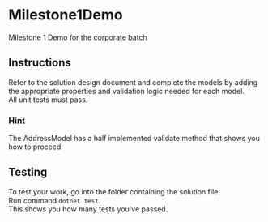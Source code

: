 # Milestone1Demo
Milestone 1 Demo for the corporate batch

## Instructions
Refer to the solution design document and complete the models by adding the appropriate properties and validation logic needed for each model. <br>
All unit tests must pass.<br>

### Hint
The AddressModel has a half implemented validate method that shows you how to proceed

## Testing 
To test your work, go into the folder containing the solution file. 
<br>
Run command ```dotnet test```. 
<br>
This shows you how many tests you've passed.

